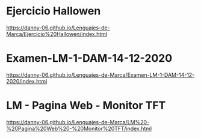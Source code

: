 # Ejercicio Hallowen
https://danny-06.github.io/Lenguajes-de-Marca/Ejercicio%20Hallowen/index.html

# Examen-LM-1-DAM-14-12-2020
https://danny-06.github.io/Lenguajes-de-Marca/Examen-LM-1-DAM-14-12-2020/index.html

# LM - Pagina Web - Monitor TFT
https://danny-06.github.io/Lenguajes-de-Marca/LM%20-%20Pagina%20Web%20-%20Monitor%20TFT/index.html
